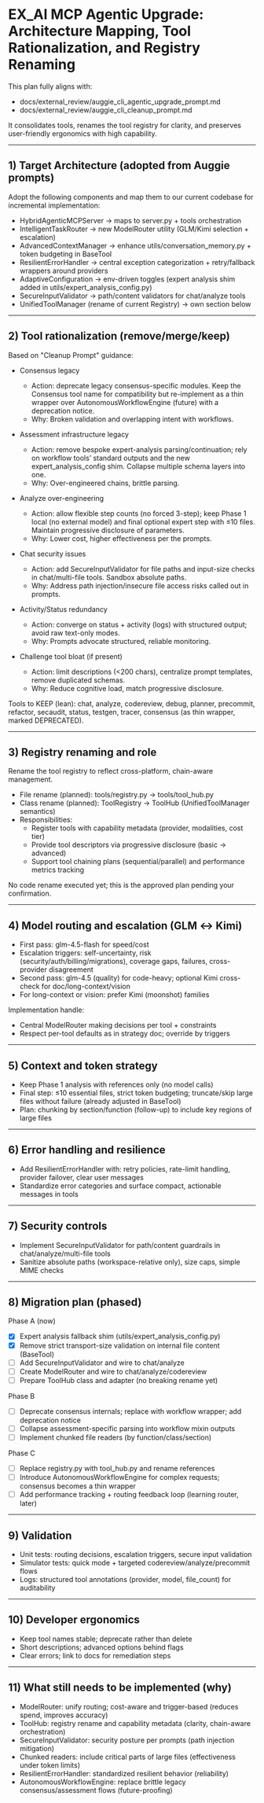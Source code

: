 # EX_AI MCP Agentic Upgrade: Architecture Mapping, Tool Rationalization, and Registry Renaming

This plan fully aligns with:
- docs/external_review/auggie_cli_agentic_upgrade_prompt.md
- docs/external_review/auggie_cli_cleanup_prompt.md

It consolidates tools, renames the tool registry for clarity, and preserves user-friendly ergonomics with high capability.

---

## 1) Target Architecture (adopted from Auggie prompts)

Adopt the following components and map them to our current codebase for incremental implementation:

- HybridAgenticMCPServer → maps to server.py + tools orchestration
- IntelligentTaskRouter → new ModelRouter utility (GLM/Kimi selection + escalation)
- AdvancedContextManager → enhance utils/conversation_memory.py + token budgeting in BaseTool
- ResilientErrorHandler → central exception categorization + retry/fallback wrappers around providers
- AdaptiveConfiguration → env-driven toggles (expert analysis shim added in utils/expert_analysis_config.py)
- SecureInputValidator → path/content validators for chat/analyze tools
- UnifiedToolManager (rename of current Registry) → own section below

---

## 2) Tool rationalization (remove/merge/keep)

Based on "Cleanup Prompt" guidance:

- Consensus legacy
  - Action: deprecate legacy consensus-specific modules. Keep the Consensus tool name for compatibility but re-implement as a thin wrapper over AutonomousWorkflowEngine (future) with a deprecation notice.
  - Why: Broken validation and overlapping intent with workflows.

- Assessment infrastructure legacy
  - Action: remove bespoke expert-analysis parsing/continuation; rely on workflow tools’ standard outputs and the new expert_analysis_config shim. Collapse multiple schema layers into one.
  - Why: Over-engineered chains, brittle parsing.

- Analyze over-engineering
  - Action: allow flexible step counts (no forced 3-step); keep Phase 1 local (no external model) and final optional expert step with ≤10 files. Maintain progressive disclosure of parameters.
  - Why: Lower cost, higher effectiveness per the prompts.

- Chat security issues
  - Action: add SecureInputValidator for file paths and input-size checks in chat/multi-file tools. Sandbox absolute paths.
  - Why: Address path injection/insecure file access risks called out in prompts.

- Activity/Status redundancy
  - Action: converge on status + activity (logs) with structured output; avoid raw text-only modes.
  - Why: Prompts advocate structured, reliable monitoring.

- Challenge tool bloat (if present)
  - Action: limit descriptions (<200 chars), centralize prompt templates, remove duplicated schemas.
  - Why: Reduce cognitive load, match progressive disclosure.

Tools to KEEP (lean): chat, analyze, codereview, debug, planner, precommit, refactor, secaudit, status, testgen, tracer, consensus (as thin wrapper, marked DEPRECATED).

---

## 3) Registry renaming and role

Rename the tool registry to reflect cross-platform, chain-aware management.

- File rename (planned): tools/registry.py → tools/tool_hub.py
- Class rename (planned): ToolRegistry → ToolHub (UnifiedToolManager semantics)
- Responsibilities:
  - Register tools with capability metadata (provider, modalities, cost tier)
  - Provide tool descriptors via progressive disclosure (basic → advanced)
  - Support tool chaining plans (sequential/parallel) and performance metrics tracking

No code rename executed yet; this is the approved plan pending your confirmation.

---

## 4) Model routing and escalation (GLM ↔ Kimi)

- First pass: glm-4.5-flash for speed/cost
- Escalation triggers: self-uncertainty, risk (security/auth/billing/migrations), coverage gaps, failures, cross-provider disagreement
- Second pass: glm-4.5 (quality) for code-heavy; optional Kimi cross-check for doc/long-context/vision
- For long-context or vision: prefer Kimi (moonshot) families

Implementation handle:
- Central ModelRouter making decisions per tool + constraints
- Respect per-tool defaults as in strategy doc; override by triggers

---

## 5) Context and token strategy

- Keep Phase 1 analysis with references only (no model calls)
- Final step: ≤10 essential files, strict token budgeting; truncate/skip large files without failure (already adjusted in BaseTool)
- Plan: chunking by section/function (follow-up) to include key regions of large files

---

## 6) Error handling and resilience

- Add ResilientErrorHandler with: retry policies, rate-limit handling, provider failover, clear user messages
- Standardize error categories and surface compact, actionable messages in tools

---

## 7) Security controls

- Implement SecureInputValidator for path/content guardrails in chat/analyze/multi-file tools
- Sanitize absolute paths (workspace-relative only), size caps, simple MIME checks

---

## 8) Migration plan (phased)

Phase A (now)
- [x] Expert analysis fallback shim (utils/expert_analysis_config.py)
- [x] Remove strict transport-size validation on internal file content (BaseTool)
- [ ] Add SecureInputValidator and wire to chat/analyze
- [ ] Create ModelRouter and wire to chat/analyze/codereview
- [ ] Prepare ToolHub class and adapter (no breaking rename yet)

Phase B
- [ ] Deprecate consensus internals; replace with workflow wrapper; add deprecation notice
- [ ] Collapse assessment-specific parsing into workflow mixin outputs
- [ ] Implement chunked file readers (by function/class/section)

Phase C
- [ ] Replace registry.py with tool_hub.py and rename references
- [ ] Introduce AutonomousWorkflowEngine for complex requests; consensus becomes a thin wrapper
- [ ] Add performance tracking + routing feedback loop (learning router, later)

---

## 9) Validation

- Unit tests: routing decisions, escalation triggers, secure input validation
- Simulator tests: quick mode + targeted codereview/analyze/precommit flows
- Logs: structured tool annotations (provider, model, file_count) for auditability

---

## 10) Developer ergonomics

- Keep tool names stable; deprecate rather than delete
- Short descriptions; advanced options behind flags
- Clear errors; link to docs for remediation steps

---

## 11) What still needs to be implemented (why)

- ModelRouter: unify routing; cost-aware and trigger-based (reduces spend, improves accuracy)
- ToolHub: registry rename and capability metadata (clarity, chain-aware orchestration)
- SecureInputValidator: security posture per prompts (path injection mitigation)
- Chunked readers: include critical parts of large files (effectiveness under token limits)
- ResilientErrorHandler: standardized resilient behavior (reliability)
- AutonomousWorkflowEngine: replace brittle legacy consensus/assessment flows (future-proofing)

